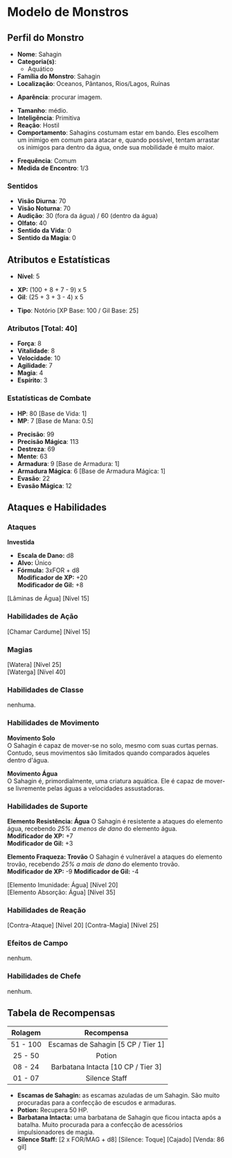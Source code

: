 # Modelo de Monstros

## Perfil do Monstro

- **Nome**: Sahagin
- **Categoria(s)**: 
    * Aquático
- **Família do Monstro**: Sahagin
- **Localização**: Oceanos, Pântanos, Rios/Lagos, Ruínas

* **Aparência**: procurar imagem.

- **Tamanho**: médio.
- **Inteligência**: Primitiva
- **Reação**: Hostil
- **Comportamento**: Sahagins costumam estar em bando. Eles escolhem um inimigo em comum para atacar e, quando possível, tentam arrastar os inimigos para dentro da água, onde sua mobilidade é muito maior. 

* **Frequência**: Comum
* **Medida de Encontro**: 1/3

### Sentidos

- **Visão Diurna**: 70
- **Visão Noturna**: 70
- **Audição**: 30 (fora da água) / 60 (dentro da água)
- **Olfato**: 40
- **Sentido da Vida**: 0
- **Sentido da Magia**: 0

## Atributos e Estatísticas

* **Nível**: 5

- **XP:** (100 + 8 + 7 - 9) x 5
- **Gil**: (25 + 3 + 3 - 4) x 5

* **Tipo**: Notório [XP Base: 100 / Gil Base: 25]

 ### Atributos [Total: 40]

 - **Força**: 8
 - **Vitalidade**: 8
 - **Velocidade**: 10
 - **Agilidade**: 7
 - **Magia**: 4
 - **Espírito**: 3

 ### Estatísticas de Combate 
 
- **HP**: 80 [Base de Vida: 1]
- **MP**: 7 [Base de Mana: 0.5]

* **Precisão**: 99
* **Precisão Mágica**: 113
* **Destreza**: 69
* **Mente**: 63
* **Armadura**: 9 [Base de Armadura: 1]
* **Armadura Mágica**: 6 [Base de Armadura Mágica: 1]
* **Evasão**: 22
* **Evasão Mágica**: 12

## Ataques e Habilidades

### Ataques

**Investida**  
- **Escala de Dano:** d8  
- **Alvo:** Único  
- **Fórmula:** 3xFOR + d8  
**Modificador de XP:** +20  
**Modificador de Gil:** +8

[Lâminas de Água] [Nível 15]  
  
### Habilidades de Ação

[Chamar Cardume] [Nível 15]

### Magias

[Watera] [Nível 25]  
[Waterga] [Nível 40]

### Habilidades de Classe

nenhuma.

### Habilidades de Movimento

**Movimento Solo**  
O Sahagin é capaz de mover-se no solo, mesmo com suas curtas pernas. Contudo, seus movimentos são limitados quando comparados àqueles dentro d'água.

**Movimento Água**  
O Sahagin é, primordialmente, uma criatura aquática. Ele é capaz de mover-se livremente pelas águas a velocidades assustadoras.

### Habilidades de Suporte

**Elemento Resistência: Água**
O Sahagin é resistente a ataques do elemento água, recebendo *25% a menos de dano* do elemento água.  
**Modificador de XP:** +7  
**Modificador de Gil:** +3

**Elemento Fraqueza: Trovão**
O Sahagin é vulnerável a ataques do elemento trovão, recebendo *25% a mais de dano* do elemento trovão.  
**Modificador de XP:** -9
**Modificador de Gil:** -4

[Elemento Imunidade: Água] [Nível 20]  
[Elemento Absorção: Água] [Nível 35]

### Habilidades de Reação

[Contra-Ataque] [Nível 20]
[Contra-Magia] [Nível 25]

### Efeitos de Campo

nenhum.

### Habilidades de Chefe

nenhum.

## Tabela de Recompensas

| Rolagem   | Recompensa                         |
|:---------:|:----------------------------------:|
| 51 - 100  | Escamas de Sahagin [5 CP / Tier 1] |
| 25 - 50   | Potion                             |
| 08 - 24   | Barbatana Intacta [10 CP / Tier 3] |
| 01 - 07   | Silence Staff                      |

* **Escamas de Sahagin:** as escamas azuladas de um Sahagin. São muito procuradas para a confecção de escudos e armaduras.
* **Potion:** Recupera 50 HP.
* **Barbatana Intacta:** uma barbatana de Sahagin que ficou intacta após a batalha. Muito procurada para a confecção de acessórios impulsionadores de magia.
* **Silence Staff:** [2 x FOR/MAG + d8] [Silence: Toque] [Cajado] [Venda: 86 gil]